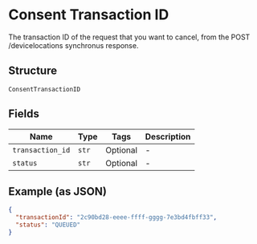 
# Consent Transaction ID

The transaction ID of the request that you want to cancel, from the POST /devicelocations synchronus response.

## Structure

`ConsentTransactionID`

## Fields

| Name | Type | Tags | Description |
|  --- | --- | --- | --- |
| `transaction_id` | `str` | Optional | - |
| `status` | `str` | Optional | - |

## Example (as JSON)

```json
{
  "transactionId": "2c90bd28-eeee-ffff-gggg-7e3bd4fbff33",
  "status": "QUEUED"
}
```


